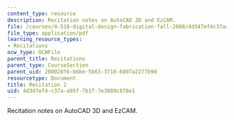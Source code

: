 ```yaml
---
content_type: resource
description: Recitation notes on AutoCAD 3D and EzCAM.
file: /courses/4-510-digital-design-fabrication-fall-2008/4d347ef4c37aa95f7b1f7e3889c878e1_rec2.pdf
file_type: application/pdf
learning_resource_types:
- Recitations
ocw_type: OCWFile
parent_title: Recitations
parent_type: CourseSection
parent_uid: 208028f6-b6be-5b63-3718-6897a2277b90
resourcetype: Document
title: Recitation 2
uid: 4d347ef4-c37a-a95f-7b1f-7e3889c878e1
---
```

Recitation notes on AutoCAD 3D and EzCAM.

